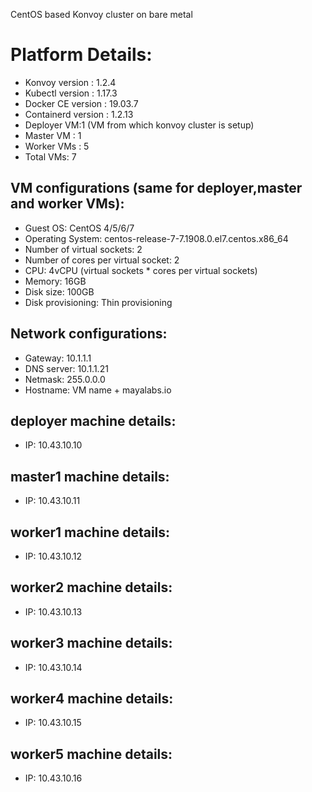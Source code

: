 CentOS based Konvoy cluster on bare metal

# Platform Details:

- Konvoy version : 1.2.4
- Kubectl version : 1.17.3
- Docker CE version : 19.03.7
- Containerd version : 1.2.13
- Deployer VM:1 (VM from which konvoy cluster is setup)
- Master VM : 1
- Worker VMs : 5
- Total VMs: 7

## VM configurations (same for deployer,master and worker VMs):

- Guest OS: CentOS 4/5/6/7
- Operating System: centos-release-7-7.1908.0.el7.centos.x86_64
- Number of virtual sockets: 2
- Number of cores per virtual socket: 2
- CPU: 4vCPU (virtual sockets \* cores per virtual sockets)
- Memory: 16GB
- Disk size: 100GB
- Disk provisioning: Thin provisioning

## Network configurations:

- Gateway: 10.1.1.1
- DNS server: 10.1.1.21
- Netmask: 255.0.0.0
- Hostname: VM name + mayalabs.io

## deployer machine details:

- IP: 10.43.10.10

## master1 machine details:

- IP: 10.43.10.11

## worker1 machine details:

- IP: 10.43.10.12

## worker2 machine details:

- IP: 10.43.10.13

## worker3 machine details:

- IP: 10.43.10.14

## worker4 machine details:

- IP: 10.43.10.15

## worker5 machine details:

- IP: 10.43.10.16
